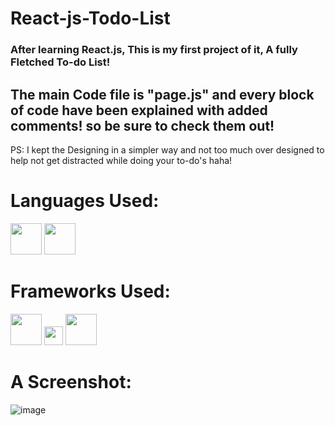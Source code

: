 # React-js-Todo-List

<h3>After learning React.js, This is my first project of it, A fully Fletched To-do List!</h3>

<h2>The main Code file is "page.js" and every block of code have been explained with added comments! so be sure to check them out!</h2>

<p>PS: I kept the Designing in a simpler way and not too much over designed to help not get distracted while doing your to-do's haha!</p>

# Languages Used:
<img src = "https://upload.wikimedia.org/wikipedia/commons/6/6a/JavaScript-logo.png" height = "50px">
<img src = "https://file-manager.hi-interactive.com/website-2023/Blog/What%20is%20JSX/Masterclass%2040.png" height = "50px">

# Frameworks Used:
<img src = "https://cdn4.iconfinder.com/data/icons/logos-3/600/React.js_logo-512.png" height = "50px">
<img src = "https://upload.wikimedia.org/wikipedia/commons/thumb/d/d5/Tailwind_CSS_Logo.svg/2560px-Tailwind_CSS_Logo.svg.png" height = "30px">
<img src = "https://uxwing.com/wp-content/themes/uxwing/download/brands-and-social-media/nextjs-icon.png" height = "50px">

# A Screenshot:

![image](https://github.com/user-attachments/assets/dcd4ceef-303b-4d26-9b2f-300f779acce4)